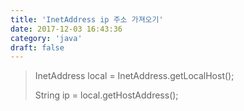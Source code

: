 ```yaml
---
title: 'InetAddress ip 주소 가져오기'
date: 2017-12-03 16:43:36
category: 'java'
draft: false
---
```


> InetAddress local = InetAddress.getLocalHost();
> 
> String ip = local.getHostAddress();
> 
>
